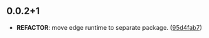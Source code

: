 ## 0.0.2+1

 - **REFACTOR**: move edge runtime to separate package. ([95d4fab7](https://github.com/azkadev/edgecommit/95d4fab74cc7c3902bd737659dfee06d7feab353))

